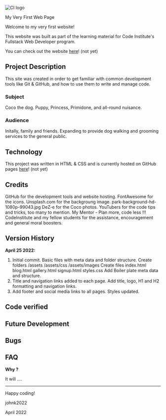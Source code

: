 ![CI logo](https://codeinstitute.s3.amazonaws.com/fullstack/ci_logo_small.png)

 My Very First Web Page

Welcome to my very first website!

This website was built as part of the learning material for Code Institute's Fullstack Web Developer program.

You can check out the website [here](https://a)! (not yet)

## Project Description

This site was created in order to get familiar with common development tools like Git & GitHub, and how to use them to write and manage code. 

### Subject

Coco the dog.  Puppy, Princess, Primidone, and all-round nuisance.

### Audience

Initally, family and friends.  Expanding to provide dog walking and grooming services to the general public.

## Technology

This project was written in HTML & CSS and is currently hosted on GitHub pages [here](https://a)! (not yet)

## Credits

GitHub for the development tools and website hosting.
FontAwesome for the icons.
Unsplash.com for the backgroung image. park-background-hd-1080p-99043.jpg
DeZ-e for the Coco photos.
YouTubers for the code tips and tricks, too many to mention.
My Mentor - Plan more, code less !!!
CodeInstitute and my fellow students for the assistance, encouragement and general moral boosters.

## Version History

**April 25 2022:** 
1. Initial commit. Basic files with meta data and folder structure.
    Create folders /assets  /assets/css /assets/images
    Create files index.html blog.html gallery.html signup.html styles.css 
    Add Boiler plate meta data and structure.
2. Title and navigation links added to each page.  Add title, logo, H1 and H2 formatting and navigation links.
3. Add footer and social media links to all pages.  Styles updated.


## Code verified

## Future Development

## Bugs

## FAQ 

**Why ?**

It will  ....


---

Happy coding!

johnk2022

April 2022
